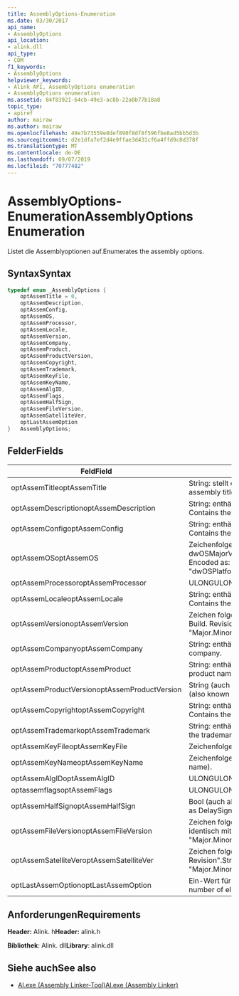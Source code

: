 ```yaml
---
title: AssemblyOptions-Enumeration
ms.date: 03/30/2017
api_name:
- AssemblyOptions
api_location:
- alink.dll
api_type:
- COM
f1_keywords:
- AssemblyOptions
helpviewer_keywords:
- Alink API, AssemblyOptions enumeration
- AssemblyOptions enumeration
ms.assetid: 84f83921-64cb-49e3-ac8b-22a0b77b18a8
topic_type:
- apiref
author: mairaw
ms.author: mairaw
ms.openlocfilehash: 49e7b73559e8def890f8df8f596fbe8ad5bb5d3b
ms.sourcegitcommit: d2e1dfa7ef2d4e9ffae3d431cf6a4ffd9c8d378f
ms.translationtype: MT
ms.contentlocale: de-DE
ms.lasthandoff: 09/07/2019
ms.locfileid: "70777482"
---
```

# <a name="assemblyoptions-enumeration"></a><span data-ttu-id="f6ce5-102">AssemblyOptions-Enumeration</span><span class="sxs-lookup"><span data-stu-id="f6ce5-102">AssemblyOptions Enumeration</span></span>
<span data-ttu-id="f6ce5-103">Listet die Assemblyoptionen auf.</span><span class="sxs-lookup"><span data-stu-id="f6ce5-103">Enumerates the assembly options.</span></span>  
  
## <a name="syntax"></a><span data-ttu-id="f6ce5-104">Syntax</span><span class="sxs-lookup"><span data-stu-id="f6ce5-104">Syntax</span></span>  
  
```cpp  
typedef enum _AssemblyOptions {  
    optAssemTitle = 0,  
    optAssemDescription,  
    optAssemConfig,  
    optAssemOS,  
    optAssemProcessor,  
    optAssemLocale,  
    optAssemVersion,  
    optAssemCompany,  
    optAssemProduct,  
    optAssemProductVersion,  
    optAssemCopyright,  
    optAssemTrademark,  
    optAssemKeyFile,  
    optAssemKeyName,  
    optAssemAlgID,  
    optAssemFlags,  
    optAssemHalfSign,  
    optAssemFileVersion,  
    optAssemSatelliteVer,  
    optLastAssemOption  
}   AssemblyOptions;  
```  
  
## <a name="fields"></a><span data-ttu-id="f6ce5-105">Felder</span><span class="sxs-lookup"><span data-stu-id="f6ce5-105">Fields</span></span>  
  
|<span data-ttu-id="f6ce5-106">Feld</span><span class="sxs-lookup"><span data-stu-id="f6ce5-106">Field</span></span>|<span data-ttu-id="f6ce5-107">Beschreibung</span><span class="sxs-lookup"><span data-stu-id="f6ce5-107">Description</span></span>|  
|-----------|-----------------|  
|<span data-ttu-id="f6ce5-108">optAssemTitle</span><span class="sxs-lookup"><span data-stu-id="f6ce5-108">optAssemTitle</span></span>|<span data-ttu-id="f6ce5-109">String: stellt den Assemblytitel dar.</span><span class="sxs-lookup"><span data-stu-id="f6ce5-109">String - Represents the assembly title.</span></span>|  
|<span data-ttu-id="f6ce5-110">optAssemDescription</span><span class="sxs-lookup"><span data-stu-id="f6ce5-110">optAssemDescription</span></span>|<span data-ttu-id="f6ce5-111">String: enthält die Beschreibung der Assembly.</span><span class="sxs-lookup"><span data-stu-id="f6ce5-111">String - Contains the assembly description.</span></span>|  
|<span data-ttu-id="f6ce5-112">optAssemConfig</span><span class="sxs-lookup"><span data-stu-id="f6ce5-112">optAssemConfig</span></span>|<span data-ttu-id="f6ce5-113">String: enthält die Assemblykonfiguration.</span><span class="sxs-lookup"><span data-stu-id="f6ce5-113">String - Contains the assembly configuration.</span></span>|  
|<span data-ttu-id="f6ce5-114">optAssemOS</span><span class="sxs-lookup"><span data-stu-id="f6ce5-114">optAssemOS</span></span>|<span data-ttu-id="f6ce5-115">Zeichenfolge codiert als: "dwOSPlatformId. dwOSMajorVersion. dwOSMinorVersion".</span><span class="sxs-lookup"><span data-stu-id="f6ce5-115">String - Encoded as: "dwOSPlatformId.dwOSMajorVersion.dwOSMinorVersion".</span></span>|  
|<span data-ttu-id="f6ce5-116">optAssemProcessor</span><span class="sxs-lookup"><span data-stu-id="f6ce5-116">optAssemProcessor</span></span>|<span data-ttu-id="f6ce5-117">ULONG</span><span class="sxs-lookup"><span data-stu-id="f6ce5-117">ULONG</span></span>|  
|<span data-ttu-id="f6ce5-118">optAssemLocale</span><span class="sxs-lookup"><span data-stu-id="f6ce5-118">optAssemLocale</span></span>|<span data-ttu-id="f6ce5-119">String: enthält das assemblygebiets Schema.</span><span class="sxs-lookup"><span data-stu-id="f6ce5-119">String - Contains the assembly locale.</span></span>|  
|<span data-ttu-id="f6ce5-120">optAssemVersion</span><span class="sxs-lookup"><span data-stu-id="f6ce5-120">optAssemVersion</span></span>|<span data-ttu-id="f6ce5-121">Zeichen folgen codiert als: "Hauptversion. neben Version. Build. Revision".</span><span class="sxs-lookup"><span data-stu-id="f6ce5-121">String - Encoded as: "Major.Minor.Build.Revision".</span></span>|  
|<span data-ttu-id="f6ce5-122">optAssemCompany</span><span class="sxs-lookup"><span data-stu-id="f6ce5-122">optAssemCompany</span></span>|<span data-ttu-id="f6ce5-123">String: enthält das Unternehmen.</span><span class="sxs-lookup"><span data-stu-id="f6ce5-123">String - Contains the company.</span></span>|  
|<span data-ttu-id="f6ce5-124">optAssemProduct</span><span class="sxs-lookup"><span data-stu-id="f6ce5-124">optAssemProduct</span></span>|<span data-ttu-id="f6ce5-125">String: enthält den Produktnamen.</span><span class="sxs-lookup"><span data-stu-id="f6ce5-125">String - Contains the product name.</span></span>|  
|<span data-ttu-id="f6ce5-126">optAssemProductVersion</span><span class="sxs-lookup"><span data-stu-id="f6ce5-126">optAssemProductVersion</span></span>|<span data-ttu-id="f6ce5-127">String (auch als InformationalVersion bezeichnet).</span><span class="sxs-lookup"><span data-stu-id="f6ce5-127">String (also known as InformationalVersion).</span></span>|  
|<span data-ttu-id="f6ce5-128">optAssemCopyright</span><span class="sxs-lookup"><span data-stu-id="f6ce5-128">optAssemCopyright</span></span>|<span data-ttu-id="f6ce5-129">String: enthält Informationen zum Copyright.</span><span class="sxs-lookup"><span data-stu-id="f6ce5-129">String - Contains the copyright information.</span></span>|  
|<span data-ttu-id="f6ce5-130">optAssemTrademark</span><span class="sxs-lookup"><span data-stu-id="f6ce5-130">optAssemTrademark</span></span>|<span data-ttu-id="f6ce5-131">String: enthält die Markeninformationen.</span><span class="sxs-lookup"><span data-stu-id="f6ce5-131">String - Contains the trademark information.</span></span>|  
|<span data-ttu-id="f6ce5-132">optAssemKeyFile</span><span class="sxs-lookup"><span data-stu-id="f6ce5-132">optAssemKeyFile</span></span>|<span data-ttu-id="f6ce5-133">Zeichenfolge (Dateiname).</span><span class="sxs-lookup"><span data-stu-id="f6ce5-133">String (file name).</span></span>|  
|<span data-ttu-id="f6ce5-134">optAssemKeyName</span><span class="sxs-lookup"><span data-stu-id="f6ce5-134">optAssemKeyName</span></span>|<span data-ttu-id="f6ce5-135">Zeichenfolge (der Schlüssel Name).</span><span class="sxs-lookup"><span data-stu-id="f6ce5-135">String (The key name).</span></span>|  
|<span data-ttu-id="f6ce5-136">optAssemAlgID</span><span class="sxs-lookup"><span data-stu-id="f6ce5-136">optAssemAlgID</span></span>|<span data-ttu-id="f6ce5-137">ULONG</span><span class="sxs-lookup"><span data-stu-id="f6ce5-137">ULONG</span></span>|  
|<span data-ttu-id="f6ce5-138">optassemflags</span><span class="sxs-lookup"><span data-stu-id="f6ce5-138">optAssemFlags</span></span>|<span data-ttu-id="f6ce5-139">ULONG</span><span class="sxs-lookup"><span data-stu-id="f6ce5-139">ULONG</span></span>|  
|<span data-ttu-id="f6ce5-140">optAssemHalfSign</span><span class="sxs-lookup"><span data-stu-id="f6ce5-140">optAssemHalfSign</span></span>|<span data-ttu-id="f6ce5-141">Bool (auch als "Delta Sign" bezeichnet).</span><span class="sxs-lookup"><span data-stu-id="f6ce5-141">Bool (Also known as DelaySign).</span></span>|  
|<span data-ttu-id="f6ce5-142">optAssemFileVersion</span><span class="sxs-lookup"><span data-stu-id="f6ce5-142">optAssemFileVersion</span></span>|<span data-ttu-id="f6ce5-143">Zeichen folgen codiert als "Major. Minor. Build. Revision"-identisch mit ProductVersion.</span><span class="sxs-lookup"><span data-stu-id="f6ce5-143">String - Encoded as "Major.Minor.Build.Revision"--same as ProductVersion.</span></span>|  
|<span data-ttu-id="f6ce5-144">optAssemSatelliteVer</span><span class="sxs-lookup"><span data-stu-id="f6ce5-144">optAssemSatelliteVer</span></span>|<span data-ttu-id="f6ce5-145">Zeichen folgen codiert als "Major. Minor. Build. Revision".</span><span class="sxs-lookup"><span data-stu-id="f6ce5-145">String - Encoded as "Major.Minor.Build.Revision".</span></span>|  
|<span data-ttu-id="f6ce5-146">optLastAssemOption</span><span class="sxs-lookup"><span data-stu-id="f6ce5-146">optLastAssemOption</span></span>|<span data-ttu-id="f6ce5-147">Ein-Wert für die Anzahl der Elemente.</span><span class="sxs-lookup"><span data-stu-id="f6ce5-147">A counter of the number of elements.</span></span>|  
  
## <a name="requirements"></a><span data-ttu-id="f6ce5-148">Anforderungen</span><span class="sxs-lookup"><span data-stu-id="f6ce5-148">Requirements</span></span>  
 <span data-ttu-id="f6ce5-149">**Header:** Alink. h</span><span class="sxs-lookup"><span data-stu-id="f6ce5-149">**Header:** alink.h</span></span>  
  
 <span data-ttu-id="f6ce5-150">**Bibliothek**: Alink. dll</span><span class="sxs-lookup"><span data-stu-id="f6ce5-150">**Library**: alink.dll</span></span>  
  
## <a name="see-also"></a><span data-ttu-id="f6ce5-151">Siehe auch</span><span class="sxs-lookup"><span data-stu-id="f6ce5-151">See also</span></span>

- [<span data-ttu-id="f6ce5-152">Al.exe (Assembly Linker-Tool)</span><span class="sxs-lookup"><span data-stu-id="f6ce5-152">Al.exe (Assembly Linker)</span></span>](../../tools/al-exe-assembly-linker.md)
